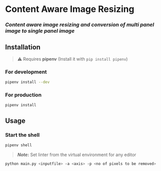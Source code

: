 # Content Aware Image Resizing
### *Content aware image resizing and conversion of multi panel image to single panel image*

## Installation

> :warning: Requires **pipenv** (Install it with `pip install pipenv`)

### For development
```bash
pipenv install --dev
```

### For production
```bash
pipenv install
```

## Usage

### Start the shell
```bash
pipenv shell
```
> **_Note_:** Set linter from the virtual environment for any editor

```bash
python main.py <inputfile> -a <axis> -p <no of pixels to be removed>
```




